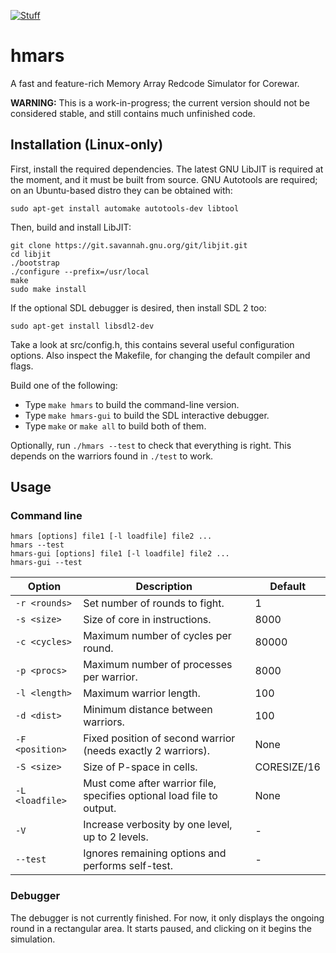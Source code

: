 [![Stuff](https://img.shields.io/static/v1.svg?label=test&message=passed&color=success)](https://github.com/aerkiaga/hmars/)
<!---
[//]: # (![Stuff](https://img.shields.io/static/v1.svg?label=test&message=failed&color=critical))
[//]: # (![Stuff](https://img.shields.io/static/v1.svg?label=test&message=untested&color=important))
--->

# hmars
A fast and feature-rich Memory Array Redcode Simulator for Corewar.

**WARNING:** This is a work-in-progress; the current version should not be considered stable, and still contains much unfinished code.

## Installation (Linux-only)
First, install the required dependencies. The latest GNU LibJIT is required at
the moment, and it must be built from source. GNU Autotools are required; on an
Ubuntu-based distro they can be obtained with:

    sudo apt-get install automake autotools-dev libtool

Then, build and install LibJIT:

    git clone https://git.savannah.gnu.org/git/libjit.git
    cd libjit
    ./bootstrap
    ./configure --prefix=/usr/local
    make
    sudo make install

If the optional SDL debugger is desired, then install SDL 2 too:

    sudo apt-get install libsdl2-dev

Take a look at src/config.h, this contains several useful configuration options.
Also inspect the Makefile, for changing the default compiler and flags.

Build one of the following:
   * Type `make hmars` to build the command-line version.
   * Type `make hmars-gui` to build the SDL interactive debugger.
   * Type `make` or `make all` to build both of them.

Optionally, run `./hmars --test` to check that everything is right. This depends
on the warriors found in `./test` to work.

## Usage
### Command line

    hmars [options] file1 [-l loadfile] file2 ...
    hmars --test
    hmars-gui [options] file1 [-l loadfile] file2 ...
    hmars-gui --test

Option | Description | Default
------ | ------------|---------
`-r <rounds>` | Set number of rounds to fight. | 1
`-s <size>` | Size of core in instructions. | 8000
`-c <cycles>` | Maximum number of cycles per round. | 80000
`-p <procs>` | Maximum number of processes per warrior. | 8000
`-l <length>` | Maximum warrior length. | 100
`-d <dist>` | Minimum distance between warriors. | 100
`-F <position>` | Fixed position of second warrior (needs exactly 2 warriors). | None
`-S <size>` | Size of P-space in cells. | CORESIZE/16
`-L <loadfile>` | Must come after warrior file, specifies optional load file to output. | None
`-V` | Increase verbosity by one level, up to 2 levels. | -
`--test` | Ignores remaining options and performs self-test. | -

### Debugger
The debugger is not currently finished. For now, it only displays the ongoing round in a rectangular area. It starts paused, and clicking on it begins the simulation.
